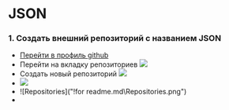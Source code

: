 # JSON
### 1. Создать внешний репозиторий c названием JSON
- [Перейти в профиль github](https://github.com/NatalyaGolt, "NatalyaGolt github profile")
- Перейти на вкладку репозиториев <img src="C:\!Natalia\education\Тестирование\Ксендзов\4. GitHub\Домашнее задание\!for readme.md\Repositories.png">
- Создать новый репозиторий <img src="\!for readme.md\New.png">
- <img src="https://gulaytour.ru/wp-content/uploads/2017/07/x4kFg.jpg">
- ![Repositories]("\!for readme.md\Repositories.png")
- 